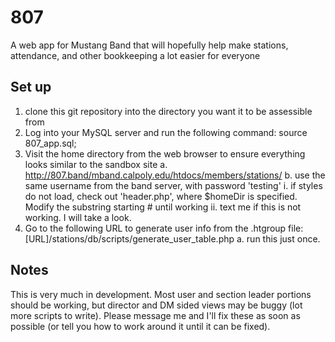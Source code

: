 # 807
A web app for Mustang Band that will hopefully help make stations, attendance, and other bookkeeping a lot easier for everyone

## Set up
1. clone this git repository into the directory you want it to be assessible from
2. Log into your MySQL server and run the following command:    source 807_app.sql;
3. Visit the home directory from the web browser to ensure everything looks similar to the sandbox site
    a. http://807.band/mband.calpoly.edu/htdocs/members/stations/
    b. use the same username from the band server, with password 'testing'
        i. if styles do not load, check out 'header.php', where $homeDir is specified. Modify the substring starting # until working
        ii. text me if this is not working. I will take a look.
4. Go to the following URL to generate user info from the .htgroup file: [URL]/stations/db/scripts/generate_user_table.php
    a. run this just once.


## Notes
This is very much in development. Most user and section leader portions should be working, but director and DM sided views may be buggy (lot more scripts to write). Please message me and I'll fix these as soon as possible (or tell you how to work around it until it can be fixed).
